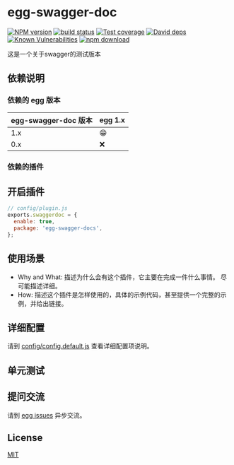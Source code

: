 # egg-swagger-doc

[![NPM version][npm-image]][npm-url]
[![build status][travis-image]][travis-url]
[![Test coverage][codecov-image]][codecov-url]
[![David deps][david-image]][david-url]
[![Known Vulnerabilities][snyk-image]][snyk-url]
[![npm download][download-image]][download-url]

[npm-image]: https://img.shields.io/npm/v/egg-swagger-doc.svg?style=flat-square
[npm-url]: https://npmjs.org/package/egg-swagger-doc
[travis-image]: https://img.shields.io/travis/eggjs/egg-swagger-doc.svg?style=flat-square
[travis-url]: https://travis-ci.org/eggjs/egg-swagger-doc
[codecov-image]: https://img.shields.io/codecov/c/github/eggjs/egg-swagger-doc.svg?style=flat-square
[codecov-url]: https://codecov.io/github/eggjs/egg-swagger-doc?branch=master
[david-image]: https://img.shields.io/david/eggjs/egg-swagger-doc.svg?style=flat-square
[david-url]: https://david-dm.org/eggjs/egg-swagger-doc
[snyk-image]: https://snyk.io/test/npm/egg-swagger-doc/badge.svg?style=flat-square
[snyk-url]: https://snyk.io/test/npm/egg-swagger-doc
[download-image]: https://img.shields.io/npm/dm/egg-swagger-doc.svg?style=flat-square
[download-url]: https://npmjs.org/package/egg-swagger-doc

这是一个关于swagger的测试版本

## 依赖说明

### 依赖的 egg 版本

egg-swagger-doc 版本 | egg 1.x
--- | ---
1.x | 😁
0.x | ❌

### 依赖的插件
<!--

如果有依赖其它插件，请在这里特别说明。如

- security
- multipart

-->

## 开启插件

```js
// config/plugin.js
exports.swaggerdoc = {
  enable: true,
  package: 'egg-swagger-docs',
};
```

## 使用场景

- Why and What: 描述为什么会有这个插件，它主要在完成一件什么事情。
尽可能描述详细。
- How: 描述这个插件是怎样使用的，具体的示例代码，甚至提供一个完整的示例，并给出链接。

## 详细配置

请到 [config/config.default.js](config/config.default.js) 查看详细配置项说明。

## 单元测试

<!-- 描述如何在单元测试中使用此插件，例如 schedule 如何触发。无则省略。-->

## 提问交流

请到 [egg issues](https://github.com/eggjs/egg/issues) 异步交流。

## License

[MIT](LICENSE)
